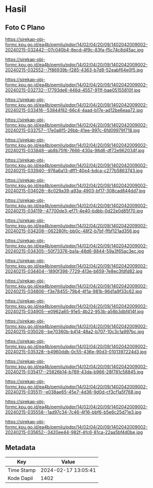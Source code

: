 # Hasil

## Foto C Plano

https://sirekap-obj-formc.kpu.go.id/ea4b/pemilu/pdpr/14/02/04/20/09/1402042009002-20240215-032442--07c040b4-8ecd-4f9c-83fa-f5c74c8d45ac.jpg

https://sirekap-obj-formc.kpu.go.id/ea4b/pemilu/pdpr/14/02/04/20/09/1402042009002-20240215-032552--7f86939b-f285-4363-b7d8-52eabf64e0f5.jpg

https://sirekap-obj-formc.kpu.go.id/ea4b/pemilu/pdpr/14/02/04/20/09/1402042009002-20240215-032732--17793de6-446d-4557-911f-bae05155810f.jpg

https://sirekap-obj-formc.kpu.go.id/ea4b/pemilu/pdpr/14/02/04/20/09/1402042009002-20240215-033416--53844f82-66c4-4aad-b17e-ad12be6eaa72.jpg

https://sirekap-obj-formc.kpu.go.id/ea4b/pemilu/pdpr/14/02/04/20/09/1402042009002-20240215-033757--17e0a6f5-26bb-41ee-997c-6fd09979f718.jpg

https://sirekap-obj-formc.kpu.go.id/ea4b/pemilu/pdpr/14/02/04/20/09/1402042009002-20240215-033848--ab8b75f6-7666-430a-98d6-df72e962034f.jpg

https://sirekap-obj-formc.kpu.go.id/ea4b/pemilu/pdpr/14/02/04/20/09/1402042009002-20240215-033940--976a6a13-dff1-40e4-bdca-c277b5863743.jpg

https://sirekap-obj-formc.kpu.go.id/ea4b/pemilu/pdpr/14/02/04/20/09/1402042009002-20240215-034028--8c029a39-a93a-4903-bf17-308cad844dd7.jpg

https://sirekap-obj-formc.kpu.go.id/ea4b/pemilu/pdpr/14/02/04/20/09/1402042009002-20240215-034119--47700de3-ef71-4e40-bdbb-0d22e0d85f70.jpg

https://sirekap-obj-formc.kpu.go.id/ea4b/pemilu/pdpr/14/02/04/20/09/1402042009002-20240215-034208--062280fc-bb0c-48f2-b7bf-ffbf121ad356.jpg

https://sirekap-obj-formc.kpu.go.id/ea4b/pemilu/pdpr/14/02/04/20/09/1402042009002-20240215-034305--50f73376-ba1a-48d6-8844-59a3f65ac3ec.jpg

https://sirekap-obj-formc.kpu.go.id/ea4b/pemilu/pdpr/14/02/04/20/09/1402042009002-20240215-034404--1890f398-7729-413e-b659-7e8ec3fdfd82.jpg

https://sirekap-obj-formc.kpu.go.id/ea4b/pemilu/pdpr/14/02/04/20/09/1402042009002-20240215-034806--f3e78455-79b4-4f1a-981b-96d1a9f33c62.jpg

https://sirekap-obj-formc.kpu.go.id/ea4b/pemilu/pdpr/14/02/04/20/09/1402042009002-20240215-034905--e0962a65-91e5-4b22-953b-a56b3dbf414f.jpg

https://sirekap-obj-formc.kpu.go.id/ea4b/pemilu/pdpr/14/02/04/20/09/1402042009002-20240215-035026--be70360b-b414-48a2-b707-10c3c1a997bc.jpg

https://sirekap-obj-formc.kpu.go.id/ea4b/pemilu/pdpr/14/02/04/20/09/1402042009002-20240215-035328--b4960ddb-0c55-436e-90d3-0101397224d3.jpg

https://sirekap-obj-formc.kpu.go.id/ea4b/pemilu/pdpr/14/02/04/20/09/1402042009002-20240215-035417--25826b14-b789-43da-b966-28f781c58845.jpg

https://sirekap-obj-formc.kpu.go.id/ea4b/pemilu/pdpr/14/02/04/20/09/1402042009002-20240215-035511--e038ae65-45e7-4d36-9d0d-cf3cf1a5f768.jpg

https://sirekap-obj-formc.kpu.go.id/ea4b/pemilu/pdpr/14/02/04/20/09/1402042009002-20240215-035558--1ad97c34-7c46-4f16-bbf6-b5e6c25d71e3.jpg

https://sirekap-obj-formc.kpu.go.id/ea4b/pemilu/pdpr/14/02/04/20/09/1402042009002-20240215-035652--3420ee44-982f-4fc6-81ca-22aa5bf4d0be.jpg


## Metadata

| Key        | Value               |
| ---------- | ------------------- |
| Time Stamp | 2024-02-17 13:05:41 |
| Kode Dapil | 1402                |



